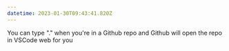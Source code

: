 ```yaml
---
datetime: 2023-01-30T09:43:41.820Z
---
```


You can type "." when you're in a Github repo and Github will open the repo in VSCode web for you
